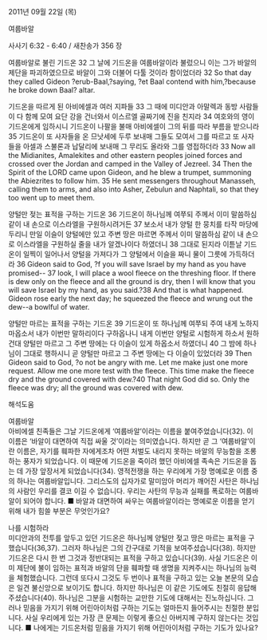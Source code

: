 2011년 09월 22일 (목)

여룹바알



사사기 6:32 - 6:40 / 새찬송가 356 장


여룹바알로 불린 기드온
32 그 날에 기드온을 여룹바알이라 불렀으니 이는 그가 바알의 제단을 파괴하였으므로 바알이 그와 더불어 다툴 것이라 함이었더라
32 So that day they called Gideon ?erub-Baal,?saying, ?et Baal contend with him,?because he broke down Baal? altar.

기드온을 따르게 된 아비에셀과 여러 지파들
33 그 때에 미디안과 아말렉과 동방 사람들이 다 함께 모여 요단 강을 건너와서 이스르엘 골짜기에 진을 친지라 34 여호와의 영이 기드온에게 임하시니 기드온이 나팔을 불매 아비에셀이 그의 뒤를 따라 부름을 받으니라 35 기드온이 또 사자들을 온 므낫세에 두루 보내매 그들도 모여서 그를 따르고 또 사자들을 아셀과 스불론과 납달리에 보내매 그 무리도 올라와 그를 영접하더라
33 Now all the Midianites, Amalekites and other eastern peoples joined forces and crossed over the Jordan and camped in the Valley of Jezreel. 34 Then the Spirit of the LORD came upon Gideon, and he blew a trumpet, summoning the Abiezrites to follow him. 35 He sent messengers throughout Manasseh, calling them to arms, and also into Asher, Zebulun and Naphtali, so that they too went up to meet them.

양털만 젖는 표적을 구하는 기드온
36 기드온이 하나님께 여쭈되 주께서 이미 말씀하심 같이 내 손으로 이스라엘을 구원하시려거든 37 보소서 내가 양털 한 뭉치를 타작 마당에 두리니 만일 이슬이 양털에만 있고 주변 땅은 마르면 주께서 이미 말씀하심 같이 내 손으로 이스라엘을 구원하실 줄을 내가 알겠나이다 하였더니 38 그대로 된지라 이튿날 기드온이 일찍이 일어나서 양털을 가져다가 그 양털에서 이슬을 짜니 물이 그릇에 가득하더라
36 Gideon said to God, ?f you will save Israel by my hand as you have promised-- 37 look, I will place a wool fleece on the threshing floor. If there is dew only on the fleece and all the ground is dry, then I will know that you will save Israel by my hand, as you said.?38 And that is what happened. Gideon rose early the next day; he squeezed the fleece and wrung out the dew--a bowlful of water.

양털만 마르는 표적을 구하는 기드온
39 기드온이 또 하나님께 여쭈되 주여 내게 노하지 마옵소서 내가 이번만 말하리이다 구하옵나니 내게 이번만 양털로 시험하게 하소서 원하건대 양털만 마르고 그 주변 땅에는 다 이슬이 있게 하옵소서 하였더니 40 그 밤에 하나님이 그대로 행하시니 곧 양털만 마르고 그 주변 땅에는 다 이슬이 있었더라
39 Then Gideon said to God, ?o not be angry with me. Let me make just one more request. Allow me one more test with the fleece. This time make the fleece dry and the ground covered with dew.?40 That night God did so. Only the fleece was dry; all the ground was covered with dew.

해석도움





여룹바알  
아비에셀 친족들은 그날 기드온에게 ‘여룹바알’이라는 이름을 붙여주었습니다(32). 이 이름은 ‘바알이 대면하여 직접 싸울 것’이라는 의미였습니다. 하지만 곧 그 ‘여룹바알’이란 이름은, 자기를 훼파한 자에게조차 어떤 처벌도 내리지 못하는 바알의 무능함을 조롱하는 풍자가 되었습니다. 이 때문에 기드온을 죽이려 했던 아비에셀 족속은 기드온을 돕는 데 가장 앞장서게 되었습니다(34). 영적전쟁을 하는 우리에게 가장 명예로운 이름 중의 하나는 여룹바알입니다. 그리스도의 십자가로 말미암아 머리가 깨어진 사탄은 하나님의 사람인 우리를 결코 이길 수 없습니다. 우리는 사탄의 무능과 실패를 폭로하는 여룹바알이 되어야 합니다.
■ 바알과 대면하여 싸우는 여룹바알이라는 명예로운 이름을 얻기 위해 내가 힘쓸 부분은 무엇인가요?

나를 시험하라  
미디안과의 전투를 앞두고 있던 기드온은 하나님께 양털만 젖고 땅은 마르는 표적을 구했습니다(36,37). 그러자 하나님은 그의 간구대로 기적을 보여주셨습니다(38). 하지만 기드온은 다시 한 번 그것과 정반대되는 표적을 구하고 있습니다(39). 사실 기드온은 이미 제단에 불이 임하는 표적과 바알의 단을 훼파할 때 생명을 지켜주시는 하나님의 능력을 체험했습니다. 그런데 또다시 그것도 두 번이나 표적을 구하고 있는 오늘 본문의 모습은 일견 불신앙으로 보이기도 합니다. 하지만 하나님은 이 같은 기도에도 친절히 응답해주셨습니다(40). 하나님은 그분을 시험하는 교만한 기도에 대해서는 진노하십니다. 그러나 믿음을 가지기 위해 어린아이처럼 구하는 기도는 얼마든지 들어주시는 친절한 분입니다. 사실 우리에게 있는 가장 큰 문제는 이렇게 좋으신 아버지께 구하지 않는다는 것입니다.
■ 나에게는 기드온처럼 믿음을 가지기 위해 어린아이처럼 구하는 기도가 있나요?